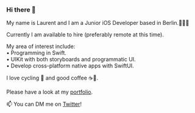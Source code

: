### Hi there 👋

My name is Laurent and I am a Junior iOS Developer based in Berlin.👨🏻‍💻   

Currently I am available to hire (preferably remote at this time).   

My area of interest include:  
• Programming in Swift.  
• UIKit with both storyboards and programmatic UI.  
• Develop cross-platform native apps with SwiftUI.  

I love cycling 🚴 and good coffee ☕️🌱.   

Please have a look at my [portfolio](https://github.com/multitudes/portfolio/blob/master/README.md). 

📫 You can DM me on [Twitter](https://twitter.com/wrmultitudes)!
<!--

If you can't get enough of me I collected some more links [here](https://linktr.ee/LaurentBrusa)!
**multitudes/multitudes** is a ✨ _special_ ✨ repository because its `README.md` (this file) appears on your GitHub profile.

Here are some ideas to get you started:

- 🔭 I’m currently working on ...
- 🌱 I’m currently learning ...
- 👯 I’m looking to collaborate on ...
- 🤔 I’m looking for help with ...
- 💬 Ask me about ...
- 📫 How to reach me: ...
- 😄 Pronouns: ...
- ⚡ Fun fact: ...
-->
